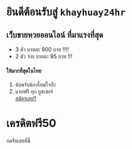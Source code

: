 # ยินดีต้อนรับสู่ **`khayhuay24hr`**

## เว็บขายหวยออนไลน์ ที่มาแรงที่สุด


- 3 ตัว บาทละ 900 บาท !!!!
- 2 ตัว จ่าย บาทละ 95 บาท !!!
#### **ให้มากที่สุดในไทย**

1. ต้อนรับน้องใหม่ใจป๋ำ
2. แจกฟรี ทุก ยูสเซอร์  
[สมัครเลย!!](https://www.khayhuay.com/#/register?af=35fc79c7-f509-349a-b23d-7c3f8f7fe335)  

# **เครดิตฟรี50**  
กดรับเลยที่นี้
